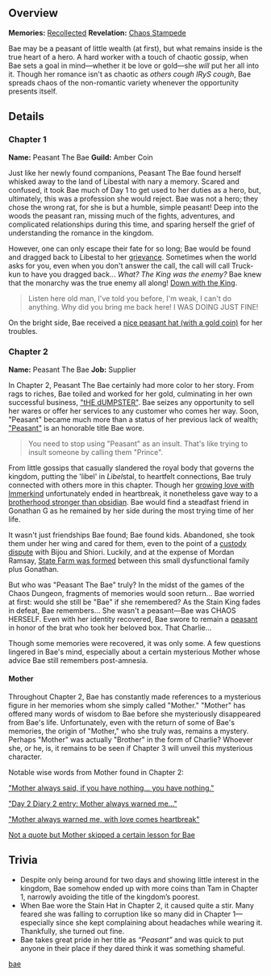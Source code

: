 <!-- title: Peasant The Bae -->
<!-- quote: No, this is in fact **not** your child. **This** is your child! -->
<!-- chapters: -1 -->
<!-- images: (Bae's Chapter 1 Profile), (Bae in the mines), (Bae's Chapter 2 Profile), (Bae's card in the "Monster" MV), (Bae's box being stolen), (Bae in Chapter 2's Ending) -->
<!-- model: false -->

## Overview

**Memories:** [Recollected](https://youtu.be/aSFZwinYaaU)
**Revelation:** [Chaos Stampede](#entry:chaos-stampede-entry)

Bae may be a peasant of little wealth (at first), but what remains inside is the true heart of a hero. A hard worker with a touch of chaotic gossip, when Bae sets a goal in mind—whether it be love or gold—she _will_ put her all into it. Though her romance isn't as chaotic as _others_ _cough IRyS cough_, Bae spreads chaos of the non-romantic variety whenever the opportunity presents itself.

## Details

### Chapter 1

**Name:** Peasant The Bae
**Guild:** Amber Coin

Just like her newly found companions, Peasant The Bae found herself whisked away to the land of Libestal with nary a memory. Scared and confused, it took Bae much of Day 1 to get used to her duties as a hero, but, ultimately, this was a profession she would reject. Bae was not a hero; they chose the wrong rat, for she is but a humble, simple peasant! Deep into the woods the peasant ran, missing much of the fights, adventures, and complicated relationships during this time, and sparing herself the grief of understanding the romance in the kingdom.

However, one can only escape their fate for so long; Bae would be found and dragged back to Libestal to her [grievance](https://youtu.be/t5NGryTaGqk?t=1529). Sometimes when the world asks for you, even when you don't answer the call, the call will call Truck-kun to have you dragged back... _What? The King was the enemy?_ Bae knew that the monarchy was the true enemy all along! [Down with the King](https://youtu.be/t5NGryTaGqk?t=4833).

> Listen here old man, I've told you before, I'm weak, I can't do anything.
> Why did you bring me back here! I WAS DOING JUST FINE!

On the bright side, Bae received a [nice peasant hat (with a gold coin)](https://youtu.be/t5NGryTaGqk?t=1844) for her troubles.

### Chapter 2

**Name:** Peasant The Bae
**Job:** Supplier

In Chapter 2, Peasant The Bae certainly had more color to her story. From rags to riches, Bae toiled and worked for her gold, culminating in her own successful business, ["tHE dUMPSTER"](https://youtu.be/Lp7GyRVbz1c?t=14135). Bae seizes any opportunity to sell her wares or offer her services to any customer who comes her way. Soon, "Peasant" became much more than a status of her previous lack of wealth; ["Peasant"](https://youtu.be/Lp7GyRVbz1c?t=1511) is an honorable title Bae wore.

> You need to stop using "Peasant" as an insult. That's like trying to insult someone by calling them "Prince".

From little gossips that casually slandered the royal body that governs the kingdom, putting the 'libel' in *Libel*stal, to heartfelt connections, Bae truly connected with others more in this chapter. Though her [growing love with Immerkind](https://youtu.be/Br6dvhVJ_IE?t=4571) unfortunately ended in heartbreak, it nonetheless gave way to a [brotherhood stronger than obsidian](https://youtu.be/Br6dvhVJ_IE?t=5292). Bae would find a steadfast friend in Gonathan G as he remained by her side during the most trying time of her life.

It wasn't just friendships Bae found; Bae found kids. Abandoned, she took them under her wing and cared for them, even to the point of a [custody dispute](#entry:custody-dispute-entry) with Bijou and Shiori. Luckily, and at the expense of Mordan Ramsay, [State Farm was formed](https://youtu.be/L7rBGepFrXA?t=13328) between this small dysfunctional family plus Gonathan.

But who was "Peasant The Bae" truly? In the midst of the games of the Chaos Dungeon, fragments of memories would soon return... Bae worried at first: would she still be "Bae" if she remembered? As the Stain King fades in defeat, Bae remembers... She wasn't a peasant—Bae was CHAOS HERSELF. Even with her identity recovered, Bae swore to remain a [peasant](https://youtu.be/L7rBGepFrXA?t=5680) in honor of the brat who took her beloved box. That Charlie...

Though some memories were recovered, it was only some. A few questions lingered in Bae's mind, especially about a certain mysterious Mother whose advice Bae still remembers post-amnesia.

#### Mother

Throughout Chapter 2, Bae has constantly made references to a mysterious figure in her memories whom she simply called "Mother." "Mother" has offered many words of wisdom to Bae before she mysteriously disappeared from Bae's life. Unfortunately, even with the return of some of Bae's memories, the origin of "Mother," who she truly was, remains a mystery. Perhaps "Mother" was actually "Brother" in the form of Charlie? Whoever she, or he, is, it remains to be seen if Chapter 3 will unveil this mysterious character.

Notable wise words from Mother found in Chapter 2:

["Mother always said, if you have nothing... you have nothing."](https://youtu.be/7bOe38rP7JQ?t=2111)

["Day 2 Diary 2 entry: Mother always warned me..."](https://youtu.be/Tiq2wmF-NfQ?t=11052)

["Mother always warned me, with love comes heartbreak"](https://youtu.be/Br6dvhVJ_IE?t=733)

[Not a quote but Mother skipped a certain lesson for Bae](https://youtu.be/Lp7GyRVbz1c?t=7171)

## Trivia

- Despite only being around for two days and showing little interest in the kingdom, Bae somehow ended up with more coins than Tam in Chapter 1, narrowly avoiding the title of the kingdom’s poorest.
- When Bae wore the Stain Hat in Chapter 2, it caused quite a stir. Many feared she was falling to corruption like so many did in Chapter 1—especially since she kept complaining about headaches while wearing it. Thankfully, she turned out fine.
- Bae takes great pride in her title as _“Peasant”_ and was quick to put anyone in their place if they dared think it was something shameful.

[bae](#easter:easter-bae)
